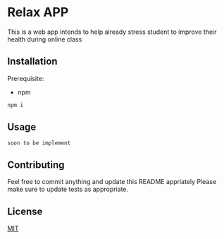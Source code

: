 # Relax APP

This is a web app intends to help already stress student to improve their health during online class

## Installation

Prerequisite:
  - npm
  
```bash
npm i
```

## Usage

```
soon to be implement
```

## Contributing

Feel free to commit anything and update this README appriately
Please make sure to update tests as appropriate.

## License
[MIT](https://choosealicense.com/licenses/mit/)
